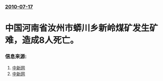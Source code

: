 ### [2010-07-17](/news/2010/07/17/index.md)

##### 
#  中国河南省汝州市蟒川乡新岭煤矿发生矿难，造成8人死亡。




### 信息来源:

1. [中新网](https://web.archive.org/web/20100720222205/http://news.163.com/10/0717/18/6BQL7MOF000146BD.html)
2. [中新网](https://web.archive.org/web/20100722071710/http://news.163.com/10/0717/23/6BR537H7000146BD.html)
